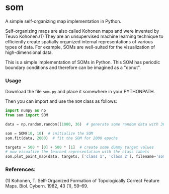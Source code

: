 # som
A simple self-organizing map implementation in Python.

Self-organizing maps are also called Kohonen maps and were invented by Teuvo Kohonen.(1) They are an unsupervised machine 
learning technique to efficiently create spatially organized internal representations of various types of data. For 
example, SOMs are well-suited for the visualization of high-dimensional data. 

This is a simple implementation of SOMs in Python. This SOM has periodic boundary conditions and therefore can be
imagined as a "donut".

### Usage
Download the file `som.py` and place it somewhere in your PYTHONPATH.

Then you can import and use the `SOM` class as follows: 

``` python
import numpy as np
from som import SOM

data = np.random.random((1000, 36)  # generate some random data with 36 features

som = SOM(10, 10)  # initialize the SOM
som.fit(data, 2000)  # fit the SOM for 2000 epochs

targets = 500 * [0] + 500 * [1]  # create some dummy target values
# now visualize the learned representation with the class labels
som.plot_point_map(data, targets, ['class 1', 'class 2'], filename='som.png')
```

### References:
(1) Kohonen, T. Self-Organized Formation of Topologically Correct Feature Maps. Biol. Cybern. 1982, 43 (1), 59–69.